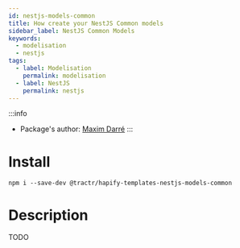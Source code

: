 ```yaml
---
id: nestjs-models-common
title: How create your NestJS Common models
sidebar_label: NestJS Common Models
keywords: 
  - modelisation
  - nestjs
tags:
  - label: Modelisation
    permalink: modelisation
  - label: NestJS
    permalink: nestjs
---
```


:::info
- Package's author: [Maxim Darré](https://github.com/maxmousse)
:::

# Install

`npm i --save-dev @tractr/hapify-templates-nestjs-models-common`

# Description

TODO